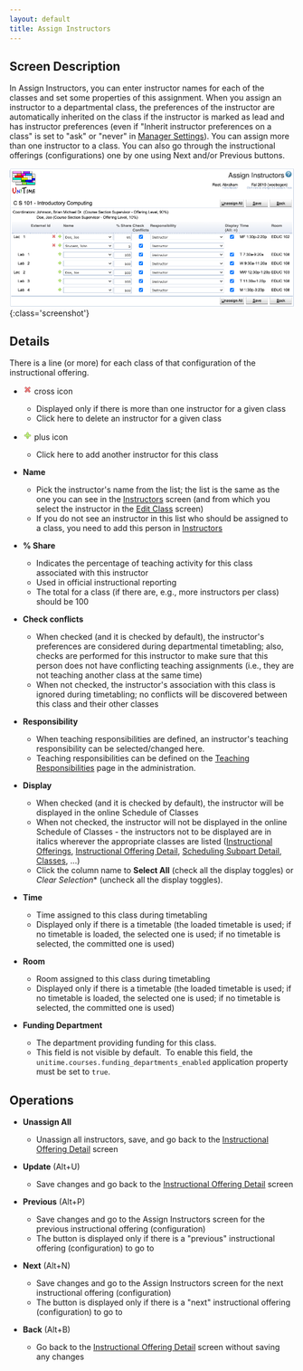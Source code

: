 ```yaml
---
layout: default
title: Assign Instructors
---
```



## Screen Description

In Assign Instructors, you can enter instructor names for each of the classes and set some properties of this assignment. When you assign an instructor to a departmental class, the preferences of the instructor are automatically inherited on the class if the instructor is marked as lead and has instructor preferences (even if "Inherit instructor preferences on a class" is set to "ask" or "never" in [Manager Settings](manager-settings)). You can assign more than one instructor to a class. You can also go through the instructional offerings (configurations) one by one using Next and/or Previous buttons.

![Assign Instructors](images/assign-instructors-1.png){:class='screenshot'}

## Details
There is a line (or more) for each class of that configuration of the instructional offering.

* ![Delete](images/icon-delete.png) cross icon
    * Displayed only if there is more than one instructor for a given class
    * Click here to delete an instructor for a given class

* ![Add](images/icon-add.png) plus icon
    * Click here to add another instructor for this class

* **Name**
    * Pick the instructor's name from the list; the list is the same as the one you can see in the [Instructors](instructors) screen (and from which you select the instructor in the [Edit Class](edit-class) screen)
    * If you do not see an instructor in this list who should be assigned to a class, you need to add this person in [Instructors](instructors)

* **% Share**
    * Indicates the percentage of teaching activity for this class associated with this instructor
    * Used in official instructional reporting
    * The total for a class (if there are, e.g., more instructors per class) should be 100

* **Check conflicts**
    * When checked (and it is checked by default), the instructor's preferences are considered during departmental timetabling; also, checks are performed for this instructor to make sure that this person does not have conflicting teaching assignments (i.e., they are not teaching another class at the same time)
    * When not checked, the instructor's association with this class is ignored during timetabling; no conflicts will be discovered between this class and their other classes

* **Responsibility**
    * When teaching responsibilities are defined, an instructor's teaching responsibility can be selected/changed here.
    * Teaching responsibilities can be defined on the [Teaching Responsibilities](teaching-responsibilities) page in the administration.

* **Display**
    * When checked (and it is checked by default), the instructor will be displayed in the online Schedule of Classes
    * When not checked, the instructor will not be displayed in the online Schedule of Classes - the instructors not to be displayed are in italics wherever the appropriate classes are listed ([Instructional Offerings](instructional-offerings), [Instructional Offering Detail](instructional-offering-detail), [Scheduling Subpart Detail](scheduling-subpart-detail), [Classes](classes), ...)
    * Click the column name to **Select All** (check all the display toggles) or *Clear Selection** (uncheck all the display toggles).

* **Time**
    * Time assigned to this class during timetabling
    * Displayed only if there is a timetable (the loaded timetable is used; if no timetable is loaded, the selected one is used; if no timetable is selected, the committed one is used)

* **Room**
    * Room assigned to this class during timetabling
    * Displayed only if there is a timetable (the loaded timetable is used; if no timetable is loaded, the selected one is used; if no timetable is selected, the committed one is used)

* **Funding Department**
    * The department providing funding for this class.
    * This field is not visible by default.  To enable this field, the `unitime.courses.funding_departments_enabled` application property must be set to `true`.

## Operations

* **Unassign All**
    * Unassign all instructors, save, and go back to the [Instructional Offering Detail](instructional-offering-detail) screen

* **Update** (Alt+U)
    * Save changes and go back to the [Instructional Offering Detail](instructional-offering-detail) screen

* **Previous** (Alt+P)
    * Save changes and go to the Assign Instructors screen for the previous instructional offering (configuration)
    * The button is displayed only if there is a "previous" instructional offering (configuration) to go to

* **Next** (Alt+N)
    * Save changes and go to the Assign Instructors screen for the next instructional offering (configuration)
    * The button is displayed only if there is a "next" instructional offering (configuration) to go to

* **Back** (Alt+B)
    * Go back to the [Instructional Offering Detail](instructional-offering-detail) screen without saving any changes

